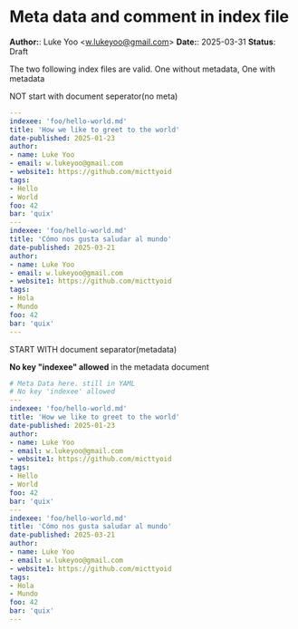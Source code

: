 # Meta data and comment in index file

**Author:**: Luke Yoo &lt;[w.lukeyoo@gmail.com](mailto:w.lukeyoo@gmail.com)&gt;
**Date:**: 2025-03-31
**Status**: Draft

The two following index files are valid. One without metadata, One with metadata

NOT start with document seperator(no meta)

```yaml
---
indexee: 'foo/hello-world.md'
title: 'How we like to greet to the world'
date-published: 2025-01-23
author:
- name: Luke Yoo
- email: w.lukeyoo@gmail.com
- website1: https://github.com/micttyoid
tags:
- Hello
- World
foo: 42
bar: 'quix'
---
indexee: 'foo/hello-world.md'
title: 'Cómo nos gusta saludar al mundo'
date-published: 2025-03-21
author:
- name: Luke Yoo
- email: w.lukeyoo@gmail.com
- website1: https://github.com/micttyoid
tags:
- Hola
- Mundo
foo: 42
bar: 'quix'
---
```

START WITH document separator(metadata)

**No key "indexee" allowed** in the metadata document

```yaml
# Meta Data here. still in YAML
# No key 'indexee' allowed
---
indexee: 'foo/hello-world.md'
title: 'How we like to greet to the world'
date-published: 2025-01-23
author:
- name: Luke Yoo
- email: w.lukeyoo@gmail.com
- website1: https://github.com/micttyoid
tags:
- Hello
- World
foo: 42
bar: 'quix'
---
indexee: 'foo/hello-world.md'
title: 'Cómo nos gusta saludar al mundo'
date-published: 2025-03-21
author:
- name: Luke Yoo
- email: w.lukeyoo@gmail.com
- website1: https://github.com/micttyoid
tags:
- Hola
- Mundo
foo: 42
bar: 'quix'
---
```
